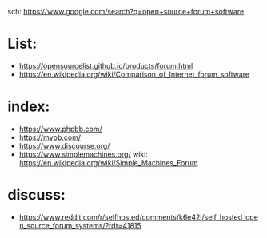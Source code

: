sch: https://www.google.com/search?q=open+source+forum+software

# List:
- https://opensourcelist.github.io/products/forum.html
- https://en.wikipedia.org/wiki/Comparison_of_Internet_forum_software

# index:
- https://www.phpbb.com/
- https://mybb.com/
- https://www.discourse.org/
- https://www.simplemachines.org/ wiki: https://en.wikipedia.org/wiki/Simple_Machines_Forum

# discuss:
- https://www.reddit.com/r/selfhosted/comments/k6e42i/self_hosted_open_source_forum_systems/?rdt=41815
